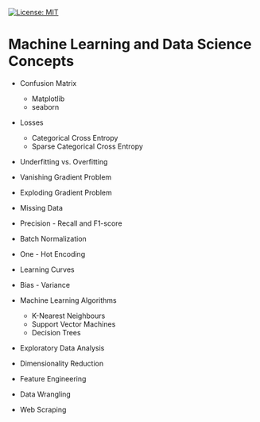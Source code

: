 [![License: MIT](https://img.shields.io/badge/License-MIT-yellow.svg)](https://opensource.org/licenses/MIT)

# Machine Learning and Data Science Concepts

- Confusion Matrix
  - Matplotlib
  - seaborn 

- Losses
  - Categorical Cross Entropy
  - Sparse Categorical Cross Entropy

- Underfitting vs. Overfitting

- Vanishing Gradient Problem

- Exploding Gradient Problem

- Missing Data

- Precision - Recall and F1-score

- Batch Normalization

- One - Hot Encoding

- Learning Curves

- Bias - Variance

- Machine Learning Algorithms
  - K-Nearest Neighbours
  - Support Vector Machines
  - Decision Trees

- Exploratory Data Analysis

- Dimensionality Reduction

- Feature Engineering

- Data Wrangling

- Web Scraping
